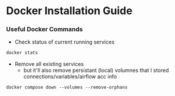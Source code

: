 # Docker Installation Guide

### Useful Docker Commands
- Check status of current running services
```cmd
docker stats
```
- Remove all existing services
	- but it'll also remove persistant (local) volumnes that I stored connections/variables/airflow acc info
```
docker compose down --volumes --remove-orphans
```
